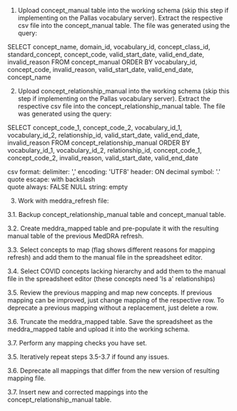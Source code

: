 1. Upload concept_manual table into the working schema (skip this step if implementing on the Pallas vocabulary server). Extract the respective csv file into the concept_manual table. The file was generated using the query:

SELECT concept_name,
       domain_id,
       vocabulary_id,
       concept_class_id,
       standard_concept,
       concept_code,
       valid_start_date,
       valid_end_date,
       invalid_reason
FROM concept_manual
ORDER BY vocabulary_id, concept_code, invalid_reason, valid_start_date, valid_end_date, concept_name

2. Upload concept_relationship_manual into the working schema (skip this step if implementing on the Pallas vocabulary server). Extract the respective csv file into the concept_relationship_manual table. The file was generated using the query:

SELECT concept_code_1,
       concept_code_2,
       vocabulary_id_1,
       vocabulary_id_2,
       relationship_id,
       valid_start_date,
       valid_end_date,
       invalid_reason
FROM concept_relationship_manual
ORDER BY vocabulary_id_1, vocabulary_id_2, relationship_id, concept_code_1, concept_code_2, invalid_reason, valid_start_date, valid_end_date


csv format:
delimiter: ','
encoding: 'UTF8'
header: ON
decimal symbol: '.'
quote escape: with backslash \
quote always: FALSE
NULL string: empty

3. Work with meddra_refresh file:

3.1. Backup concept_relationship_manual table and concept_manual table.

3.2. Create meddra_mapped table and pre-populate it with the resulting manual table of the previous MedDRA refresh.

3.3. Select concepts to map (flag shows different reasons for mapping refresh) and add them to the manual file in the spreadsheet editor.

3.4. Select COVID concepts lacking hierarchy and add them to the manual file in the spreadsheet editor (these concepts need 'Is a' relationships)

3.5. Review the previous mapping and map new concepts. If previous mapping can be improved, just change mapping of the respective row. To deprecate a previous mapping without a replacement, just delete a row.

3.6. Truncate the meddra_mapped table. Save the spreadsheet as the meddra_mapped table and upload it into the working schema.

3.7. Perform any mapping checks you have set.

3.5. Iteratively repeat steps 3.5-3.7 if found any issues.

3.6. Deprecate all mappings that differ from the new version of resulting mapping file.

3.7. Insert new and corrected mappings into the concept_relationship_manual table.